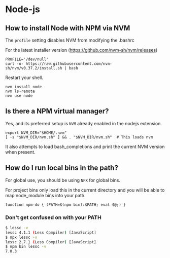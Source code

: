 # Node-js

## How to install Node with NPM via NVM

The `profile` setting disables NVM from modifying the .bashrc

For the latest installer version (https://github.com/nvm-sh/nvm/releases)

```shell
PROFILE='/dev/null'
curl -o- https://raw.githubusercontent.com/nvm-sh/nvm/v0.37.2/install.sh | bash
```

Restart your shell.

```shell
nvm install node
nvm ls-remote
nvm use node
```

## Is there a NPM virtual manager?

Yes, and its preferred setup is `NVM` already enabled in the nodejs extension.

```shell
export NVM_DIR="$HOME/.nvm"
[ -s "$NVM_DIR/nvm.sh" ] && . "$NVM_DIR/nvm.sh"  # This loads nvm
```

It also attempts to load bash_completions and print the current NVM version when present.

## How do I run local bins in the path?

For global use, you should be using `NPX` for global bins. 

For project bins only load this in the current directory and you will be able to map node_module bins into your path.

`function npm-do { (PATH=$(npm bin):$PATH; eval $@;) }`

### Don't get confused on with your PATH

```bash
$ lessc -v
lessc 4.1.1 (Less Compiler) [JavaScript]
$ npx lessc -v
lessc 2.7.1 (Less Compiler) [JavaScript]
$ npm bin lessc -v
7.0.3
```
